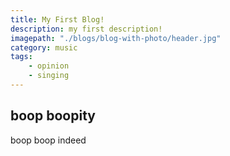 ```yaml
---
title: My First Blog!
description: my first description!
imagepath: "./blogs/blog-with-photo/header.jpg"
category: music
tags:
    - opinion
    - singing
---
```


## boop boopity
boop boop indeed